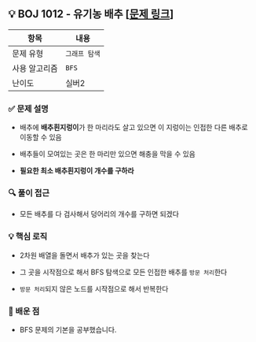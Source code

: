 ## 💡 BOJ 1012 - 유기농 배추 [[문제 링크](https://www.acmicpc.net/problem/1012)]

| 항목 | 내용 |
|------|------|
| 문제 유형 | `그래프 탐색` |
| 사용 알고리즘 | `BFS` |
| 난이도 | 실버2 |

### ✅ 문제 설명
- 배추에 **배추흰지렁이**가 한 마리라도 살고 있으면 이 지렁이는 인접한 다른 배추로 이동할 수 있음

- 배추들이 모여있는 곳은 한 마리만 있으면 해충을 막을 수 있음

- **필요한 최소 배추흰지렁이 개수를 구하라**

### 🔍 풀이 접근
- 모든 배추를 다 검사해서 덩어리의 개수를 구하면 되겠다

### 💡 핵심 로직
- 2차원 배열을 돌면서 배추가 있는 곳을 찾는다

- 그 곳을 시작점으로 해서 BFS 탐색으로 모든 인접한 배추를 `방문 처리`한다

- `방문 처리`되지 않은 노드를 시작점으로 해서 반복한다

### 📌 배운 점
- BFS 문제의 기본을 공부했습니다.
